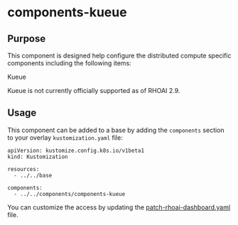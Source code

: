 # components-kueue

## Purpose
This component is designed help configure the distributed compute specific components including the following items:

Kueue

Kueue is not currently officially supported as of RHOAI 2.9.

## Usage

This component can be added to a base by adding the `components` section to your overlay `kustomization.yaml` file:

```
apiVersion: kustomize.config.k8s.io/v1beta1
kind: Kustomization

resources:
  - ../../base

components:
  - ../../components/components-kueue
```

You can customize the access by updating the [patch-rhoai-dashboard.yaml](./patch-rhoai-dashboard.yaml) file.
